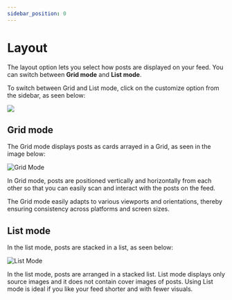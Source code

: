 ```yaml
---
sidebar_position: 0
---
```


# Layout

The layout option lets you select how posts are displayed on your feed. You can switch between **Grid mode** and **List mode**.

To switch between Grid and List mode, click on the customize option from the sidebar, as seen below:

![](https://daily-now-res.cloudinary.com/image/upload/v1695752389/docs-v2/Grid-customize.png)

## Grid mode

The Grid mode displays posts as cards arrayed in a Grid, as seen in the image below:

![Grid Mode](https://daily-now-res.cloudinary.com/image/upload/v1722601908/docs-v2/cd0bb414-a826-49f6-94be-223eddbbac6b.png)

In Grid mode, posts are positioned vertically and horizontally from each other so that you can easily scan and interact with the posts on the feed. 

The Grid mode easily adapts to various viewports and orientations, thereby ensuring consistency across platforms and screen sizes. 


## List mode

In the list mode, posts are stacked in a list, as seen below:

![List Mode](https://daily-now-res.cloudinary.com/image/upload/v1722601935/docs-v2/e705425d-dfa5-4b9a-b51b-12a2908732d8.png)


In the list mode, posts are arranged in a stacked list.  List mode displays only source images and it does not contain cover images of posts. Using List mode is ideal if you like your feed shorter and with fewer visuals.
